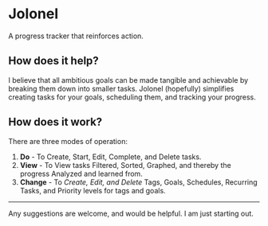 # Jolonel
A progress tracker that reinforces action.
## How does it help?
I believe that all ambitious goals can be made tangible and achievable by breaking them down into smaller tasks. Jolonel (hopefully) simplifies creating tasks for your goals, scheduling them, and tracking your progress.
## How does it work?
There are three modes of operation:
1. **Do** - To Create, Start, Edit, Complete, and Delete tasks.
2. **View** - To View tasks Filtered, Sorted, Graphed, and thereby the progress Analyzed and learned from.
3. **Change** - To *Create, Edit, and Delete* Tags, Goals, Schedules, Recurring Tasks, and Priority levels for tags and goals. 
---
Any suggestions are welcome, and would be helpful. I am just starting out.
